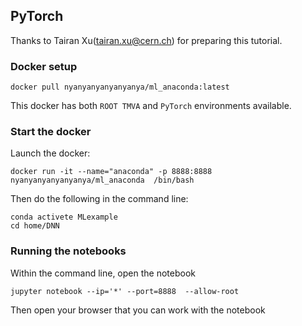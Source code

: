 ## PyTorch

Thanks to Tairan Xu(tairan.xu@cern.ch) for preparing this tutorial.

### Docker setup

```
docker pull nyanyanyanyanyanya/ml_anaconda:latest
```
This docker has both `ROOT TMVA` and `PyTorch` environments available.

### Start the docker

Launch the docker:
```
docker run -it --name="anaconda" -p 8888:8888 nyanyanyanyanyanya/ml_anaconda  /bin/bash
```

Then do the following in the command line:
```
conda activete MLexample
cd home/DNN
```

### Running the notebooks

Within the command line, open the notebook
```
jupyter notebook --ip='*' --port=8888  --allow-root
```

Then open your browser that you can work with the notebook
